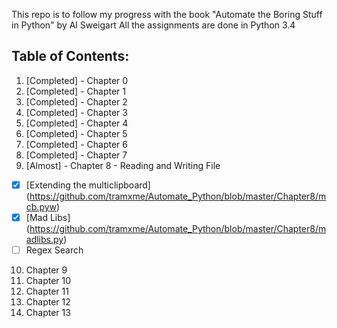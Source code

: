 This repo is to follow my progress with the book "Automate the Boring Stuff in Python" by Al Sweigart
All the assignments are done in Python 3.4

## Table of Contents:
1. [Completed] - Chapter 0
2. [Completed] - Chapter 1
3. [Completed] - Chapter 2
4. [Completed] - Chapter 3
5. [Completed] - Chapter 4
6. [Completed] - Chapter 5
7. [Completed] - Chapter 6
8. [Completed] - Chapter 7
9. [Almost] - Chapter 8 - Reading and Writing File
  * [X] [Extending the multiclipboard] (https://github.com/tramxme/Automate_Python/blob/master/Chapter8/mcb.pyw)
  * [X] [Mad Libs] (https://github.com/tramxme/Automate_Python/blob/master/Chapter8/madlibs.py)
  * [ ] Regex Search
10. Chapter 9
11. Chapter 10
12. Chapter 11
13. Chapter 12
14. Chapter 13
